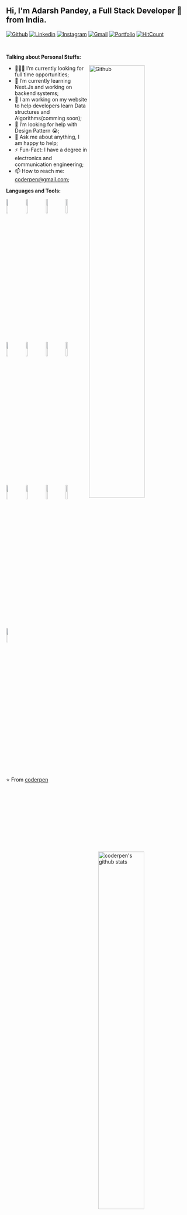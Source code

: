 <!-- Your title -->
## Hi, I'm Adarsh Pandey, a Full Stack Developer 🚀 from India.

<!-- Your badges
You can use the website to generate badges: https://shields.io/
-->

[![Github](https://img.shields.io/badge/-Github-000?style=flat&logo=Github&logoColor=white)](https://github.com/coderpen-me)
[![Linkedin](https://img.shields.io/badge/-LinkedIn-blue?style=flat&logo=Linkedin&logoColor=white)](https://www.linkedin.com/in/adarsh-pandey-136400121/)
[![Instagram](https://img.shields.io/badge/-Instagram-c13584?style=flat&labelColor=c13584&logo=instagram&logoColor=white)](https://www.instagram.com/coderpen/)
[![Gmail](https://img.shields.io/badge/-Gmail-c14438?style=flat&logo=Gmail&logoColor=white)](mailto:coderpen@gmail.com)
[![Portfolio](https://img.shields.io/badge/coderpen.in-Portfolio-green)](https://www.coderpen.in/)
[![HitCount](http://hits.dwyl.com/coderpen-me/coderpen-me.svg)](http://hits.dwyl.com/coderpen-me/coderpen-me)

&nbsp;

<!-- Talking about you -->
**Talking about Personal Stuffs:**

<!-- Any image aligned to the right. Beware the width -->
<img width="55%" top="-100px" align="right" alt="Github" src="https://bit.ly/2CCZzsH" />

- 👨🏽‍💻 I’m currently looking for full time opportunities;
- 🌱 I’m currently learning Next.Js and working on backend systems; 
- 👯 I am working on my website to help developers learn Data structures and Algorithms(comming soon);
- 🤔 I’m looking for help with Design Pattern 😭;
- 💬 Ask me about anything, I am happy to help;
- ⚡️ Fun-Fact: I have a degree in electronics and communication engineering;
- 📫 How to reach me: coderpen@gmail.com;

**Languages and Tools:** 

<!-- Your github readme stats
You can use this api: https://github.com/anuraghazra/github-readme-stats
-->
<p>
  <a href="https://github.com/coderpen-me">
    <img width="50%" align="right" alt="coderpen's github stats" src="https://github-readme-stats.vercel.app/api?username=coderpen-me&show_icons=true&hide_border=true" />
  </a>
  
  <!-- Your languages and tools. Be careful with the alignment. 
  You can use this sites to get logos: https://www.vectorlogo.zone or https://simpleicons.org/
  -->
  <code><img width="10%" src="https://www.vectorlogo.zone/logos/reactjs/reactjs-ar21.svg"></code>
  <code><img width="10%" src="https://www.vectorlogo.zone/logos/angular/angular-ar21.svg"></code>
  <code><img width="10%" src="https://www.vectorlogo.zone/logos/javascript/javascript-ar21.svg"></code>
  <code><img width="10%" src="https://www.vectorlogo.zone/logos/getbootstrap/getbootstrap-ar21.svg"></code>
  <br />
  <code><img width="10%" src="https://www.vectorlogo.zone/logos/nodejs/nodejs-ar21.svg"></code>
  <code><img width="10%" src="https://www.vectorlogo.zone/logos/expressjs/expressjs-ar21.svg"></code>
  <code><img width="10%" src="https://www.vectorlogo.zone/logos/mysql/mysql-ar21.svg"></code>
  <code><img width="10%" src="https://www.vectorlogo.zone/logos/mongodb/mongodb-ar21.svg"></code>
  <br />
  <code><img width="10%" src="https://www.vectorlogo.zone/logos/python/python-ar21.svg"></code>
  <code><img width="10%" src="https://www.vectorlogo.zone/logos/java/java-ar21.svg"></code>
  <code><img width="10%" src="https://www.vectorlogo.zone/logos/amazon_aws/amazon_aws-ar21.svg"></code>
  <code><img width="10%" src="https://www.vectorlogo.zone/logos/git-scm/git-scm-ar21.svg"></code>
  <br />
  <code><img width="10%" src="https://www.vectorlogo.zone/logos/visualstudio_code/visualstudio_code-ar21.svg"></code>
</p>

⭐️ From [coderpen](https://coderpen.in)
